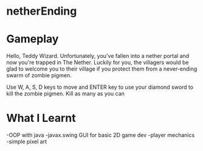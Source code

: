 # netherEnding
 
# Gameplay
Hello, Teddy Wizard. Unfortunately, you've fallen into a nether portal and now you're trapped in The Nether. Luckily for you, the villagers would be glad to welcome you to their village if you protect them from a never-ending swarm of zombie pigmen.

Use W, A, S, D keys to move and ENTER key to use your diamond sword to kill the zombie pigmen. Kill as many as you can

# What I Learnt
-OOP with java
-javax.swing GUI for basic 2D game dev 
-player mechanics 
-simple pixel art

